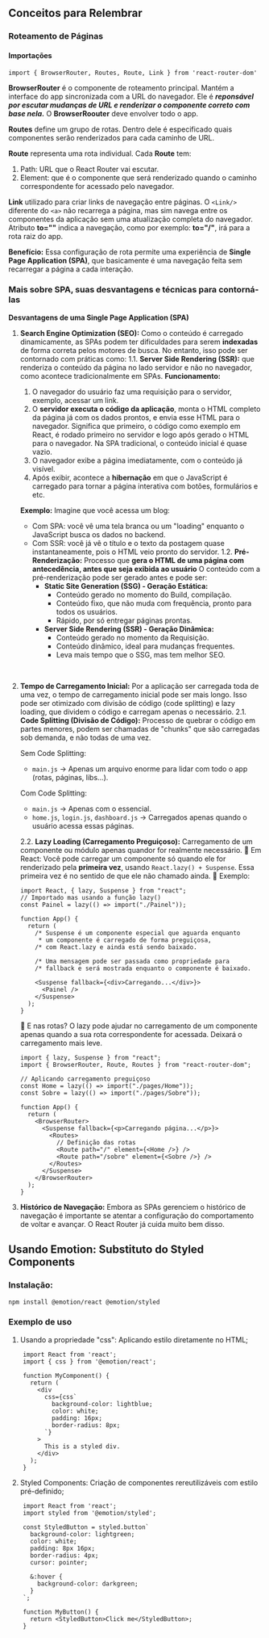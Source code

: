 ## Conceitos para Relembrar

### Roteamento de Páginas

#### Importações

```import { BrowserRouter, Routes, Route, Link } from 'react-router-dom' ```

**BrowserRouter** é o componente de roteamento principal. Mantém a interface do app sincronizada com a URL do navegador. Ele é ***reponsável por escutar mudanças de URL e renderizar o componente correto com base nela.*** O **BrowserRoouter** deve envolver todo o app.

**Routes** define um grupo de rotas. Dentro dele é especificado quais componentes serão renderizados para cada caminho de URL.

**Route** representa uma rota individual. Cada **Route** tem:
1. Path: URL que o React Router vai escutar.
2. Element: que é o componente que será renderizado quando o caminho correspondente for acessado pelo navegador.

**Link** utilizado para criar links de navegação entre páginas. O ```<Link/>``` diferente do ```<a>``` não recarrega a página, mas sim navega entre os componentes da aplicação sem uma atualização completa do navegador. Atributo **to=""** indica a navegação, como por exemplo: **to="/"**, irá para a rota raiz do app.

**Benefício:** Essa configuração de rota permite uma experiência de **Single Page Application (SPA)**, que basicamente é uma navegação feita sem recarregar a página a cada interação.

### Mais sobre SPA, suas desvantagens e técnicas para contorná-las

**Desvantagens de uma Single Page Application (SPA)**

1. **Search Engine Optimization (SEO):** Como o conteúdo é carregado dinamicamente, as SPAs podem ter dificuldades para serem **indexadas** de forma correta pelos motores de busca. No entanto, isso pode ser contornado com práticas como: 
  1.1. **Server Side Rendering (SSR):** que renderiza o conteúdo da página no lado servidor e não no navegador, como acontece tradicionalmente em SPAs. 
    **Funcionamento:** 
    1. O navegador do usuário faz uma requisição para o servidor, exemplo, acessar um link.
    2. O **servidor executa o código da aplicação**, monta o HTML completo da página já com os dados prontos, e envia esse HTML para o navegador. Significa que primeiro, o código como exemplo em React, é rodado primeiro no servidor e logo após gerado o HTML para o navegador. Na SPA tradicional, o conteúdo inicial é quase vazio.
    3. O navegador exibe a página imediatamente, com o conteúdo já visível.
    4. Após exibir, acontece a **hibernação** em que o JavaScript é carregado para tornar a página interativa com botões, formulários e etc.
  
    **Exemplo:** 
    Imagine que você acessa um blog:

    - Com SPA: você vê uma tela branca ou um "loading" enquanto o JavaScript busca os dados no backend.
    - Com SSR: você já vê o título e o texto da postagem quase instantaneamente, pois o HTML veio pronto do servidor.
    1.2. **Pré-Renderização:** Processo que **gera o HTML de uma página com antecedência, antes que seja exibida ao usuário** O conteúdo com a pré-renderização pode ser gerado antes e pode ser:
      - **Static Site Generation (SSG) - Geração Estática:** 
        - Conteúdo gerado no momento do Build, compilação.
        - Conteúdo fixo, que não muda com frequência, pronto para todos os usuários.
        - Rápido, por só entregar páginas prontas.
      - **Server Side Rendering (SSR) - Geração Dinâmica:**
        - Conteúdo gerado no momento da Requisição.
        - Conteúdo dinâmico, ideal para mudanças frequentes.
        - Leva mais tempo que o SSG, mas tem melhor SEO.
<br>

2. **Tempo de Carregamento Inicial:** Por a aplicação ser carregada toda de uma vez, o tempo de carregamento inicial pode ser mais longo. Isso pode ser otimizado com divisão de código (code splitting) e lazy loading, que dividem o código e carregam apenas o necessário.
  2.1. **Code Splitting (Divisão de Código):** Processo de quebrar o código em partes menores, podem ser chamadas de "chunks" que são carregadas sob demanda, e não todas de uma vez.

    Sem Code Splitting: 
    - ```main.js``` → Apenas um arquivo enorme para lidar com todo o app (rotas, páginas, libs...).

    Com Code Splitting:
    - ```main.js``` → Apenas com o essencial.
    - ```home.js```, ```login.js```, ```dashboard.js``` → Carregados apenas quando o usuário acessa essas páginas.

    2.2. **Lazy Loading (Carregamento Preguiçoso):** Carregamento de um componente ou módulo apenas quandor for realmente necessário.
    📌 Em React: 
    Você pode carregar um componente só quando ele for renderizado pela **primeira vez**, usando ```React.lazy() + Suspense```. Essa primeira vez é no sentido de que ele não chamado ainda.
    🧩 Exemplo:
    ```
    import React, { lazy, Suspense } from "react";
    // Importado mas usando a função lazy()
    const Painel = lazy(() => import("./Painel"));

    function App() {
      return (
        /* Suspense é um componente especial que aguarda enquanto 
         * um componente é carregado de forma preguiçosa, 
        /* com React.lazy e ainda está sendo baixado.

        /* Uma mensagem pode ser passada como propriedade para 
        /* fallback e será mostrada enquanto o componente é baixado.

        <Suspense fallback={<div>Carregando...</div>}>
          <Painel />
        </Suspense>
      );
    }
    ```
    📍 E nas rotas? 
    O lazy pode ajudar no carregamento de um componente apenas quando a sua rota correspondente for acessada. Deixará o carregamento mais leve.
    ```
    import { lazy, Suspense } from "react";
    import { BrowserRouter, Route, Routes } from "react-router-dom";

    // Aplicando carregamento preguiçoso
    const Home = lazy(() => import("./pages/Home"));
    const Sobre = lazy(() => import("./pages/Sobre"));

    function App() {
      return (
        <BrowserRouter>
          <Suspense fallback={<p>Carregando página...</p>}>
            <Routes>
              // Definição das rotas
              <Route path="/" element={<Home />} />
              <Route path="/sobre" element={<Sobre />} />
            </Routes>
          </Suspense>
        </BrowserRouter>
      );
    }
    ```
3. **Histórico de Navegação:** Embora as SPAs gerenciem o histórico de navegação é importante se atentar a configuração do comportamento de voltar e avançar. O React Router já cuida muito bem disso.

## Usando Emotion: Substituto do Styled Components

### Instalação:
```npm install @emotion/react @emotion/styled```

### Exemplo de uso

1. Usando a propriedade "css": Aplicando estilo diretamente no HTML;
``` 
    import React from 'react';
    import { css } from '@emotion/react';
    
    function MyComponent() {
      return (
        <div
          css={css`
            background-color: lightblue;
            color: white;
            padding: 16px;
            border-radius: 8px;
          `}
        >
          This is a styled div.
        </div>
      );
    }
```
2. Styled Components: Criação de componentes rereutilizáveis com estilo pré-definido;
```
    import React from 'react';
    import styled from '@emotion/styled';
    
    const StyledButton = styled.button`
      background-color: lightgreen;
      color: white;
      padding: 8px 16px;
      border-radius: 4px;
      cursor: pointer;
    
      &:hover {
        background-color: darkgreen;
      }
    `;
    
    function MyButton() {
      return <StyledButton>Click me</StyledButton>;
    }
```